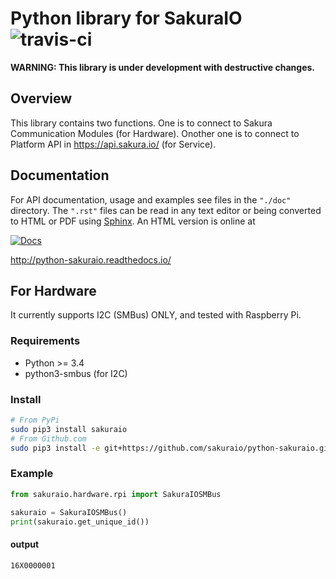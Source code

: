 # Python library for SakuraIO ![travis-ci](https://travis-ci.org/sakuraio/python-sakuraio.svg?branch=master)

**WARNING: This library is under development with destructive changes.**

## Overview

This library contains two functions.
One is to connect to Sakura Communication Modules (for Hardware).
Onother one is to connect to Platform API in https://api.sakura.io/ (for Service).


## Documentation

For API documentation, usage and examples see files in the `"./doc"`
directory.  The `".rst"` files can be read in any text editor or being converted to
HTML or PDF using [Sphinx](http://sphinx-doc.org/). An HTML version is online at

[![Docs](https://readthedocs.org/projects/python-sakuraio/badge/?version=latest)](http://python-sakuraio.readthedocs.io/)

http://python-sakuraio.readthedocs.io/


## For Hardware

It currently supports I2C (SMBus) ONLY, and tested with Raspberry Pi.


### Requirements

* Python >= 3.4
* python3-smbus (for I2C)


### Install



```bash
# From PyPi
sudo pip3 install sakuraio
# From Github.com
sudo pip3 install -e git+https://github.com/sakuraio/python-sakuraio.git#egg=sakuraio
```

### Example

```python
from sakuraio.hardware.rpi import SakuraIOSMBus

sakuraio = SakuraIOSMBus()
print(sakuraio.get_unique_id())
```

#### output

```
16X0000001
```
